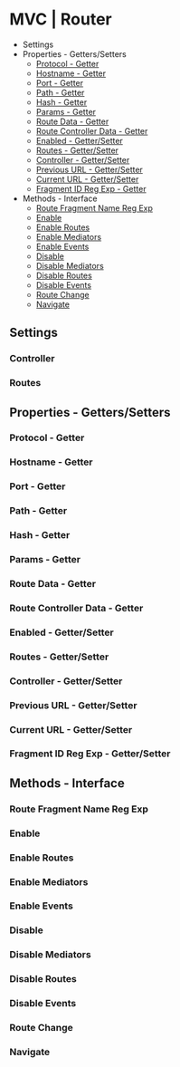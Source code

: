 # MVC | Router
- Settings
- Properties - Getters/Setters
  - [Protocol - Getter](#protocol---getter)
  - [Hostname - Getter](#hostname---getter)
  - [Port - Getter](#port---getter)
  - [Path - Getter](#path---getter)
  - [Hash - Getter](#hash---getter)
  - [Params - Getter](#params---getter)
  - [Route Data - Getter](#route-data---getter)
  - [Route Controller Data - Getter](#route-controller-data---getter)
  - [Enabled - Getter/Setter](#enabled---gettersetter)
  - [Routes - Getter/Setter](#routes---gettersetter)
  - [Controller - Getter/Setter](#controller---gettersetter)
  - [Previous URL - Getter/Setter](#previous-url---gettersetter)
  - [Current URL - Getter/Setter](#current-url---gettersetter)
  - [Fragment ID Reg Exp - Getter](#fragment-id-reg-exp---getter)
- Methods - Interface
  - [Route Fragment Name Reg Exp](#route-fragment-name-reg-exp)
  - [Enable](#enable)
  - [Enable Routes](#enable-routes)
  - [Enable Mediators](#enable-mediators)
  - [Enable Events](#enable-events)
  - [Disable](#disable)
  - [Disable Mediators](#disable-mediators)
  - [Disable Routes](#disable-routes)
  - [Disable Events](#disable-events)
  - [Route Change](#route-change)
  - [Navigate](#navigate)


## Settings
### Controller
### Routes

## Properties - Getters/Setters
### Protocol - Getter
### Hostname - Getter
### Port - Getter
### Path - Getter
### Hash - Getter
### Params - Getter
### Route Data - Getter
### Route Controller Data - Getter
### Enabled - Getter/Setter
### Routes - Getter/Setter
### Controller - Getter/Setter
### Previous URL - Getter/Setter
### Current URL - Getter/Setter
### Fragment ID Reg Exp - Getter/Setter

## Methods - Interface
### Route Fragment Name Reg Exp
### Enable
### Enable Routes
### Enable Mediators
### Enable Events
### Disable
### Disable Mediators
### Disable Routes
### Disable Events
### Route Change
### Navigate
